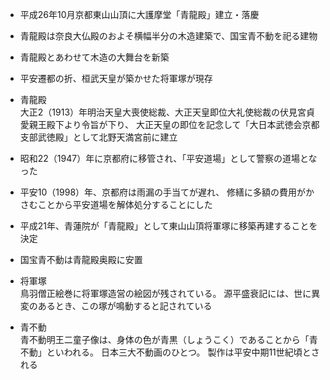 - 平成26年10月京都東山山頂に大護摩堂「青龍殿」建立・落慶

- 青龍殿は奈良大仏殿のおよそ横幅半分の木造建築で、国宝青不動を祀る建物

- 青龍殿とあわせて木造の大舞台を新築

- 平安遷都の折、桓武天皇が築かせた将軍塚が現存

- 青龍殿  
大正2（1913）年明治天皇大喪使総裁、大正天皇即位大礼使総裁の伏見宮貞愛親王殿下より令旨が下り、
大正天皇の即位を記念して「大日本武徳会京都支部武徳殿」として北野天満宮前に建立

- 昭和22（1947）年に京都府に移管され、「平安道場」として警察の道場となった

- 平安10（1998）年、京都府は雨漏の手当てが遅れ、
修繕に多額の費用がかさむことから平安道場を解体処分することにした

- 平成21年、青蓮院が「青龍殿」として東山山頂将軍塚に移築再建することを決定

- 国宝青不動は青龍殿奥殿に安置  

- 将軍塚  
鳥羽僧正絵巻に将軍塚造営の絵図が残されている。
源平盛衰記には、世に異変のあるとき、この塚が鳴動すると記されている

- 青不動  
青不動明王二童子像は、身体の色が青黒（しょうこく）であることから「青不動」といわれる。
日本三大不動画のひとつ。
製作は平安中期11世紀頃とされる
